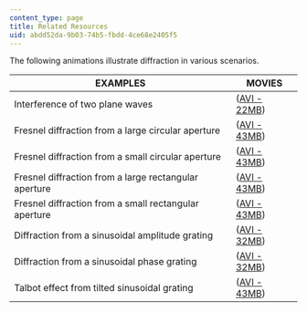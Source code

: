 ```yaml
---
content_type: page
title: Related Resources
uid: abdd52da-9b03-74b5-fbdd-4ce68e2405f5
---
```


The following animations illustrate diffraction in various scenarios.

| EXAMPLES | MOVIES |
| --- | --- |
| Interference of two plane waves | ([AVI - 22MB](/ans7870/2/2.71/s09/related/pw_interference.avi)) |
| Fresnel diffraction from a large circular aperture | ([AVI - 43MB](/ans7870/2/2.71/s09/related/fresnel_circ_large.avi)) |
| Fresnel diffraction from a small circular aperture | ([AVI - 43MB](/ans7870/2/2.71/s09/related/fresnel_circ_small.avi)) |
| Fresnel diffraction from a large rectangular aperture | ([AVI - 43MB](/ans7870/2/2.71/s09/related/fresnel_rect_large.avi)) |
| Fresnel diffraction from a small rectangular aperture | ([AVI - 43MB](/ans7870/2/2.71/s09/related/fresnel_rect_small.avi)) |
| Diffraction from a sinusoidal amplitude grating | ([AVI - 32MB](/ans7870/2/2.71/s09/related/grating_amp_02.avi)) |
| Diffraction from a sinusoidal phase grating | ([AVI - 32MB](/ans7870/2/2.71/s09/related/grating_pha_02.avi)) |
| Talbot effect from tilted sinusoidal grating | ([AVI - 43MB](/ans7870/2/2.71/s09/related/grating_amptilt_05.avi))
